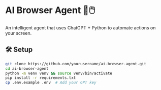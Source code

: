 # AI Browser Agent 🧠🖱️

An intelligent agent that uses ChatGPT + Python to automate actions on your screen.

## 🛠️ Setup

```bash
git clone https://github.com/yourusername/ai-browser-agent.git
cd ai-browser-agent
python -m venv venv && source venv/bin/activate
pip install -r requirements.txt
cp .env.example .env  # Add your GPT key
